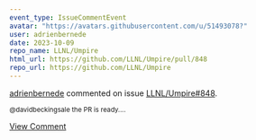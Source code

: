 ```yaml
---
event_type: IssueCommentEvent
avatar: "https://avatars.githubusercontent.com/u/51493078?"
user: adrienbernede
date: 2023-10-09
repo_name: LLNL/Umpire
html_url: https://github.com/LLNL/Umpire/pull/848
repo_url: https://github.com/LLNL/Umpire
---
```


<a href='https://github.com/adrienbernede' target='_blank'>adrienbernede</a> commented on issue <a href='https://github.com/LLNL/Umpire/pull/848' target='_blank'>LLNL/Umpire#848</a>.

<small>@davidbeckingsale the PR is ready....</small>

<a href='https://github.com/LLNL/Umpire/pull/848' target='_blank'>View Comment</a>